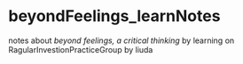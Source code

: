# beyondFeelings_learnNotes
notes about *beyond feelings, a critical thinking* by learning on RagularInvestionPracticeGroup by liuda
